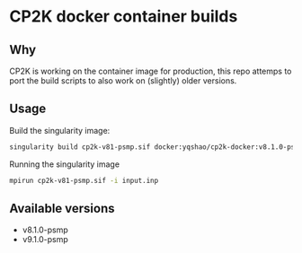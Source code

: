 # CP2K docker container builds

## Why

CP2K is working on the container image for production, this repo attemps to port
the build scripts to also work on (slightly) older versions.

## Usage

Build the singularity image:

```bash
singularity build cp2k-v81-psmp.sif docker:yqshao/cp2k-docker:v8.1.0-psmp
```

Running the singularity image

```bash
mpirun cp2k-v81-psmp.sif -i input.inp
```

## Available versions

- v8.1.0-psmp
- v9.1.0-psmp
